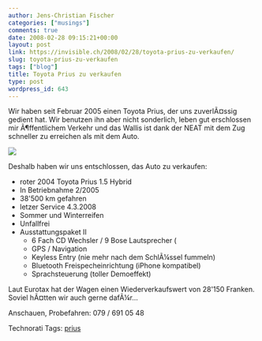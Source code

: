 ```yaml
---
author: Jens-Christian Fischer
categories: ["musings"]
comments: true
date: 2008-02-28 09:15:21+00:00
layout: post
link: https://invisible.ch/2008/02/28/toyota-prius-zu-verkaufen/
slug: toyota-prius-zu-verkaufen
tags: ["blog"]
title: Toyota Prius zu verkaufen
type: post
wordpress_id: 643
---
```


Wir haben seit Februar 2005 einen Toyota Prius, der uns zuverlÃ¤ssig gedient hat. Wir benutzen ihn aber nicht sonderlich, leben gut erschlossen mir Ã¶ffentlichem Verkehr und das Wallis ist dank der NEAT mit dem Zug schneller zu erreichen als mit dem Auto.

![](/images/prius.jpg)

Deshalb haben wir uns entschlossen, das Auto zu verkaufen:

* roter 2004 Toyota Prius 1.5 Hybrid
* In Betriebnahme 2/2005
* 38'500 km gefahren
* letzer Service 4.3.2008 
* Sommer und Winterreifen
* Unfallfrei
* Ausstattungspaket II
  * 6 Fach CD Wechsler / 9 Bose Lautsprecher (
  * GPS / Navigation
  * Keyless Entry (nie mehr nach dem SchlÃ¼ssel fummeln)
  * Bluetooth Freispecheinrichtung (iPhone kompatibel)
  * Sprachsteuerung (toller Demoeffekt)

Laut Eurotax hat der Wagen einen Wiederverkaufswert von 28'150 Franken. Soviel hÃ¤tten wir auch gerne dafÃ¼r... 

Anschauen, Probefahren: 079 / 691 05 48





Technorati Tags: [prius](https://www.technorati.com/tag/prius)
